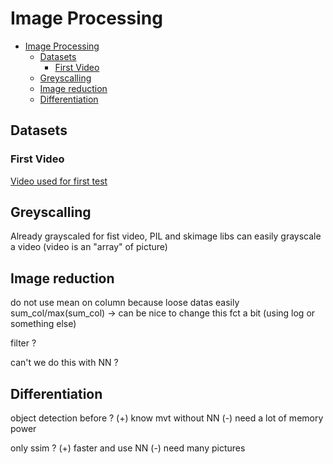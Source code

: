 # Image Processing

- [Image Processing](#image-processing)
  - [Datasets](#datasets)
    - [First Video](#first-video)
  - [Greyscalling](#greyscalling)
  - [Image reduction](#image-reduction)
  - [Differentiation](#differentiation)

## Datasets

### First Video

[Video used for first test](https://www.idiap.ch/resource/gestures/data/ht_peipa.tar.gz)

## Greyscalling

Already grayscaled for fist video, PIL and skimage libs can easily grayscale a video (video is an "array" of picture)

## Image reduction

do not use mean on column because loose datas easily
sum_col/max(sum_col) -> can be nice to change this fct a bit (using log or something else)

filter ?

can't we do this with NN ?

## Differentiation

object detection before ?
(+) know mvt without NN
(-) need a lot of memory power

only ssim ?
(+) faster and use NN
(-) need many pictures
